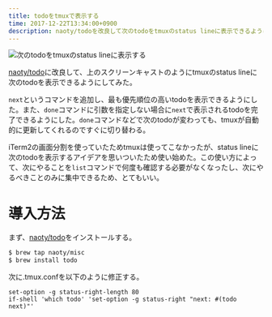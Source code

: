```yaml
---
title: todoをtmuxで表示する
time: 2017-12-22T13:34:00+0900
description: naoty/todoを改良して次のtodoをtmuxのstatus lineに表示できるようにした
---
```


![次のtodoをtmuxのstatus lineに表示する](/images/posts/9/todo.gif)

[naoty/todo](https://github.com/naoty/todo)に改良して、上のスクリーンキャストのようにtmuxのstatus lineに次のtodoを表示できるようにしてみた。

`next`というコマンドを追加し、最も優先順位の高いtodoを表示できるようにした。また、`done`コマンドに引数を指定しない場合に`next`で表示されるtodoを完了できるようにした。`done`コマンドなどで次のtodoが変わっても、tmuxが自動的に更新してくれるのですぐに切り替わる。

iTerm2の画面分割を使っていたためtmuxは使ってこなかったが、status lineに次のtodoを表示するアイデアを思いついたため使い始めた。この使い方によって、次にやることを`list`コマンドで何度も確認する必要がなくなったし、次にやるべきことのみに集中できるため、とてもいい。

# 導入方法
まず、[naoty/todo](https://github.com/naoty/todo)をインストールする。

```bash
$ brew tap naoty/misc
$ brew install todo
```

次に.tmux.confを以下のように修正する。

```
set-option -g status-right-length 80
if-shell 'which todo' 'set-option -g status-right "next: #(todo next)"'
```
